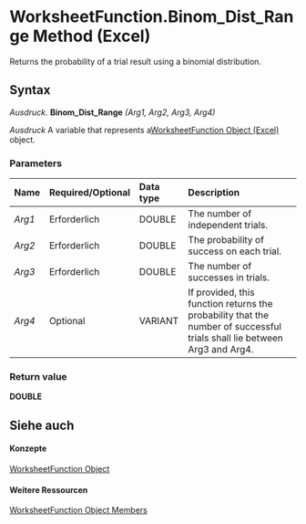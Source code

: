 
# WorksheetFunction.Binom_Dist_Range Method (Excel)

Returns the probability of a trial result using a binomial distribution.


## Syntax

 _Ausdruck_. **Binom_Dist_Range** _(Arg1,_ _Arg2,_ _Arg3,_ _Arg4)_

 _Ausdruck_ A variable that represents a[WorksheetFunction Object (Excel)](7b1d5639-363d-632c-2cf0-2232562646b6.md) object.


### Parameters



|**Name**|**Required/Optional**|**Data type**|**Description**|
|:-----|:-----|:-----|:-----|
| _Arg1_|Erforderlich|DOUBLE|The number of independent trials.|
| _Arg2_|Erforderlich|DOUBLE|The probability of success on each trial.|
| _Arg3_|Erforderlich|DOUBLE|The number of successes in trials.|
| _Arg4_|Optional|VARIANT|If provided, this function returns the probability that the number of successful trials shall lie between Arg3 and Arg4.|

### Return value

 **DOUBLE**


## Siehe auch


#### Konzepte


[WorksheetFunction Object](7b1d5639-363d-632c-2cf0-2232562646b6.md)
#### Weitere Ressourcen


[WorksheetFunction Object Members](http://msdn.microsoft.com/library/6811ca87-4b53-0bff-88c9-30bf7497879a%28Office.15%29.aspx)